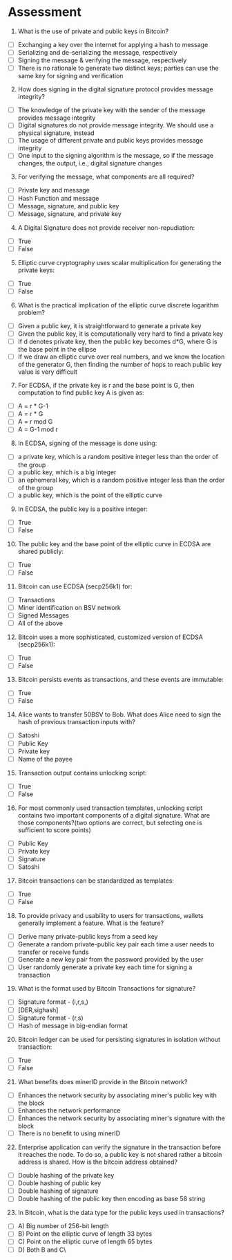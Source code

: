 # Assessment

1. What is the use of private and public keys in Bitcoin?&#x20;

* [ ] Exchanging a key over the internet for applying a hash to message
* [ ] Serializing and de-serializing the message, respectively
* [ ] Signing the message & verifying the message, respectively&#x20;
* [ ] There is no rationale to generate two distinct keys; parties can use the same key for signing and verification

2. How does signing in the digital signature protocol provides message integrity?&#x20;

* [ ] The knowledge of the private key with the sender of the message provides message integrity
* [ ] Digital signatures do not provide message integrity. We should use a physical signature, instead&#x20;
* [ ] The usage of different private and public keys provides message integrity
* [ ] One input to the signing algorithm is the message, so if the message changes, the output, i.e., digital signature changes

3. For verifying the message, what components are all required?&#x20;

* [ ] Private key and message
* [ ] Hash Function and message
* [ ] Message, signature, and public key
* [ ] Message, signature, and private key

4. A Digital Signature does not provide receiver non-repudiation:

* [ ] True
* [ ] False

5. Elliptic curve cryptography uses scalar multiplication for generating the private keys: &#x20;

* [ ] True
* [ ] False

6. What is the practical implication of the elliptic curve discrete logarithm problem?&#x20;

* [ ] Given a public key, it is straightforward to generate a private key
* [ ] Given the public key, it is computationally very hard to find a private key
* [ ] If d denotes private key, then the public key becomes d\*G, where G is the base point in the ellipse&#x20;
* [ ] If we draw an elliptic curve over real numbers, and we know the location of the generator G, then finding the number of hops to reach public key value is very difficult

7. For ECDSA, if the private key is r and the base point is G, then computation to find public key A is given as:&#x20;

* [ ] A = r \* G-1
* [ ] A = r \* G&#x20;
* [ ] A = r mod G&#x20;
* [ ] A = G-1 mod r

8. In ECDSA, signing of the message is done using:

* [ ] a private key, which is a random positive integer less than the order of the group&#x20;
* [ ] a public key, which is a big integer&#x20;
* [ ] an ephemeral key, which is a random positive integer less than the order of the group&#x20;
* [ ] a public key, which is the point of the elliptic curve

9. In ECDSA, the public key is a positive integer:&#x20;

* [ ] True
* [ ] False

10. The public key and the base point of the elliptic curve in ECDSA are shared publicly:

* [ ] True
* [ ] False

11. Bitcoin can use ECDSA (secp256k1) for:&#x20;

* [ ] Transactions&#x20;
* [ ] Miner identification on BSV network&#x20;
* [ ] Signed Messages
* [ ] All of the above

12. Bitcoin uses a more sophisticated, customized version of ECDSA (secp256k1):

* [ ] True
* [ ] False

13. Bitcoin persists events as transactions, and these events are immutable:

* [ ] True
* [ ] False

14. Alice wants to transfer 50BSV to Bob. What does Alice need to sign the hash of previous transaction inputs with?&#x20;

* [ ] Satoshi&#x20;
* [ ] Public Key
* [ ] Private key&#x20;
* [ ] Name of the payee

15. Transaction output contains unlocking script:

* [ ] True
* [ ] False

16. For most commonly used transaction templates, unlocking script contains two important components of a digital signature. What are those components?(two options are correct, but selecting one is sufficient to score points)

* [ ] Public Key&#x20;
* [ ] Private key
* [ ] Signature&#x20;
* [ ] Satoshi

17. Bitcoin transactions can be standardized as templates:

* [ ] True
* [ ] False

18. To provide privacy and usability to users for transactions, wallets generally implement a feature. What is the feature?

* [ ] Derive many private-public keys from a seed key
* [ ] Generate a random private-public key pair each time a user needs to transfer or receive funds
* [ ] Generate a new key pair from the password provided by the user&#x20;
* [ ] User randomly generate a private key each time for signing a transaction

19. What is the format used by Bitcoin Transactions for signature?&#x20;

* [ ] Signature format - (i,r,s,)
* [ ] \[DER,sighash]&#x20;
* [ ] Signature format - (r,s)&#x20;
* [ ] Hash of message in big-endian format

20. Bitcoin ledger can be used for persisting signatures in isolation without transaction:&#x20;

* [ ] True
* [ ] False

21. &#x20;What benefits does minerID provide in the Bitcoin network?

* [ ] Enhances the network security by associating miner's public key with the block&#x20;
* [ ] Enhances the network performance&#x20;
* [ ] Enhances the network security by associating miner's signature with the block&#x20;
* [ ] There is no benefit to using minerID

22. &#x20;Enterprise application can verify the signature in the transaction before it reaches the node. To do so, a public key is not shared rather a bitcoin address is shared. How is the bitcoin address obtained?&#x20;

* [ ] Double hashing of the private key&#x20;
* [ ] Double hashing of public key&#x20;
* [ ] Double hashing of signature
* [ ] Double hashing of the public key then encoding as base 58 string

23. &#x20;In Bitcoin, what is the data type for the public keys used in transactions?&#x20;

* [ ] A) Big number of 256-bit length&#x20;
* [ ] B) Point on the elliptic curve of length 33 bytes&#x20;
* [ ] C) Point on the elliptic curve of length 65 bytes
* [ ] D) Both B and C\
